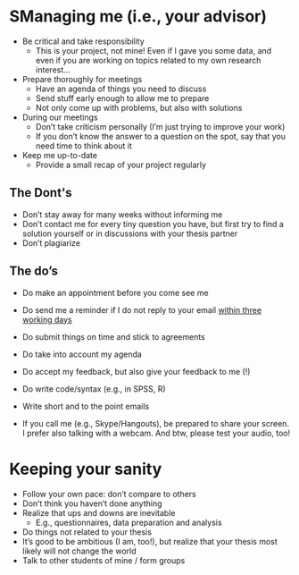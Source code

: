 # SManaging me (i.e., your advisor)

* Be critical and take responsibility
    * This is your project, not mine! Even if I gave you some data,
      and even if you are working on topics related to my own research interest...
* Prepare thoroughly for meetings
    * Have an agenda of things you need to discuss
    * Send stuff early enough to allow me to prepare
    * Not only come up with problems, but also with solutions
* During our meetings
    * Don’t take criticism personally (I’m just trying to improve your work)
    * If you don’t know the answer to a question on the spot, say that you need time to
    think about it
* Keep me up-to-date
    * Provide a small recap of your project regularly



## The Dont's
* Don’t stay away for many weeks without informing me
* Don’t contact me for every tiny question you have, but first try to find a solution yourself or
  in discussions with your thesis partner
* Don’t plagiarize


## The do’s
* Do make an appointment before you come see me

* Do send me a reminder if I do not reply to your
  email <ins>within three working days</ins>
* Do submit things on time and stick to agreements
* Do take into account my agenda
* Do accept my feedback, but also give your feedback
  to me (!)
* Do write code/syntax (e.g., in SPSS, R)
* Write short and to the point emails
* If you call me (e.g., Skype/Hangouts), be prepared
  to share your screen. I prefer also talking with a
  webcam. And btw, please test your audio, too!



# Keeping your sanity 
* Follow your own pace: don’t compare to others
* Don’t think you haven’t done anything
* Realize that ups and downs are inevitable
    * E.g., questionnaires, data preparation and analysis
* Do things not related to your thesis
* It’s good to be ambitious (I am, too!), but realize that your thesis
  most likely will not change the world
* Talk to other students of mine / form groups